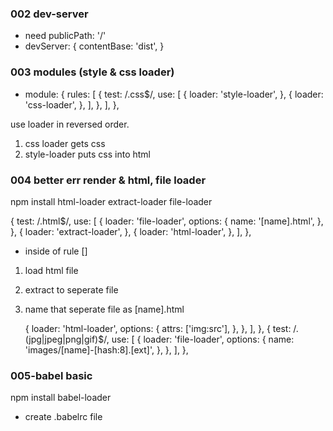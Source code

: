 ### 002 dev-server
- need publicPath: '/'
- devServer: {
    contentBase: 'dist',
  }

### 003 modules (style & css loader)
-   module: {
    rules: [
      {
        test: /\.css$/,
        use: [
          {
            loader: 'style-loader',
          },
          {
            loader: 'css-loader',
          },
        ],
      },
    ],
  },

use loader in reversed order. 
1. css loader gets css
2. style-loader puts css into html

### 004 better err render & html, file loader
npm install html-loader extract-loader file-loader

{
  test: /\.html$/,
  use: [
    {
      loader: 'file-loader',
      options: {
        name: '[name].html',
      },
    },
    {
      loader: 'extract-loader',
    },
    {
      loader: 'html-loader',
    },
  ],
},

- inside of rule []
1. load html file
2. extract to seperate file
3. name that seperate file as [name].html


    {
      loader: 'html-loader',
      options: {
        attrs: ['img:src'],
      },
    },
  ],
},
{
  test: /\.(jpg|jpeg|png|gif)$/,
  use: [
    {
      loader: 'file-loader',
      options: {
        name: 'images/[name]-[hash:8].[ext]',
      },
    },
  ],
},

### 005-babel basic
npm install babel-loader

- create .babelrc file